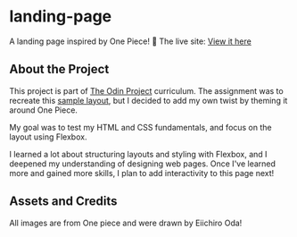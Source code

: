 # landing-page

A landing page inspired by One Piece! 🔗
The live site: [View it here](https://eggtoasts.github.io/landing-page/)

## About the Project

This project is part of [The Odin Project](https://www.theodinproject.com/) curriculum. The assignment was to recreate this [sample layout](https://cdn.statically.io/gh/TheOdinProject/curriculum/81a5d553f4073e593d23a6ab00d50eef8620796d/foundations/html_css/project/imgs/01.png), but I decided to add my own twist by theming it around One Piece.

My goal was to test my HTML and CSS fundamentals, and focus on the layout using Flexbox.

I learned a lot about structuring layouts and styling with Flexbox, and I deepened my understanding of designing web pages. Once I've learned more and gained more skills, I plan to add interactivity to this page next!

## Assets and Credits

All images are from One piece and were drawn by Eiichiro Oda!
